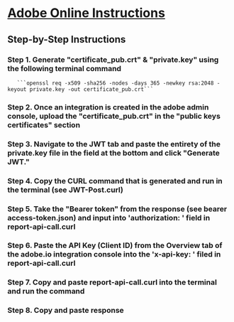 # [Adobe Online Instructions](https://www.adobe.io/authentication/auth-methods.html#!adobeio/adobeio-documentation/master/auth/JWTAuthenticationQuickStart.md)

## Step-by-Step Instructions

### Step 1. Generate "certificate_pub.crt" & "private.key" using the following terminal command

       ```openssl req -x509 -sha256 -nodes -days 365 -newkey rsa:2048 -keyout private.key -out certificate_pub.crt```

### Step 2. Once an integration is created in the adobe admin console, upload the "certificate_pub.crt" in the "public keys certificates" section

### Step 3. Navigate to the JWT tab and paste the entirety of the private.key file in the field at the bottom and click "Generate JWT."

### Step 4. Copy the CURL command that is generated and run in the terminal (see JWT-Post.curl)

### Step 5. Take the "Bearer token" from the response (see bearer access-token.json) and input into 'authorization: ' field in report-api-call.curl

### Step 6. Paste the API Key (Client ID) from the Overview tab of the adobe.io integration console into the 'x-api-key: ' filed in report-api-call.curl

### Step 7. Copy and paste report-api-call.curl into the terminal and run the command

### Step 8. Copy and paste response